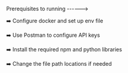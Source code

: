 Prerequisites to running ------>

➡️ Configure docker and set up  env file

➡️ Use Postman to configure API keys 

➡️ Install the required npm and python libraries 

➡️ Change the file path locations if needed
